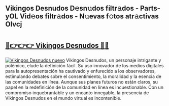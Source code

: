 ## Vikingos Desnudos D𝚎sn𝚞dos filtr𝚊dos - Parts-yOL Vid𝚎os filtr𝚊dos - N𝚞evas f𝚘tos atr𝚊ctivas Olvcj

# <h2><a href="http://mb4wy13.tromn.icu/?c=Vikingos+Desnudos">🔗👉👉👉 Vikingos Desnudos 🔗🔗</a></h2>

[![Vikingos Desnudos nuevo](https://i.imgur.com/pEAQMta.gif)](http://mb4wy13.tromn.icu/?c=Vikingos+Desnudos)
Vikingos Desnudos, un personaje intrigante y polémico, elude la definición fácil. Su uso innovador de los medios digitales para la autopresentación ha cautivado y enfurecido a los observadores, estimulando debates sobre el consentimiento, la moralidad y la esencia de las comunidades en línea. Aunque sus planes futuros no están claros, su papel en la redefinición de la comunidad en línea es incuestionable. Con un compromiso inquebrantable y un encanto innegable, la presencia de Vikingos Desnudos en el mundo virtual es incontenible.
